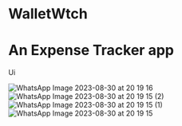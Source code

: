 # WalletWtch

# An Expense Tracker app

Ui

![WhatsApp Image 2023-08-30 at 20 19 16](https://github.com/Asif-Faizal/WalletWatch/assets/112123678/0ca08995-b7b6-4c2d-8f08-a73ddd06ce7f)
![WhatsApp Image 2023-08-30 at 20 19 15 (2)](https://github.com/Asif-Faizal/WalletWatch/assets/112123678/8151bd2b-3737-4bad-aa48-9a5f6c598844)
![WhatsApp Image 2023-08-30 at 20 19 15 (1)](https://github.com/Asif-Faizal/WalletWatch/assets/112123678/2d156580-97bc-42e7-a7f1-1a8fa3cbb497)
![WhatsApp Image 2023-08-30 at 20 19 15](https://github.com/Asif-Faizal/WalletWatch/assets/112123678/13783133-f9df-476d-8512-3c725ac0b603)
